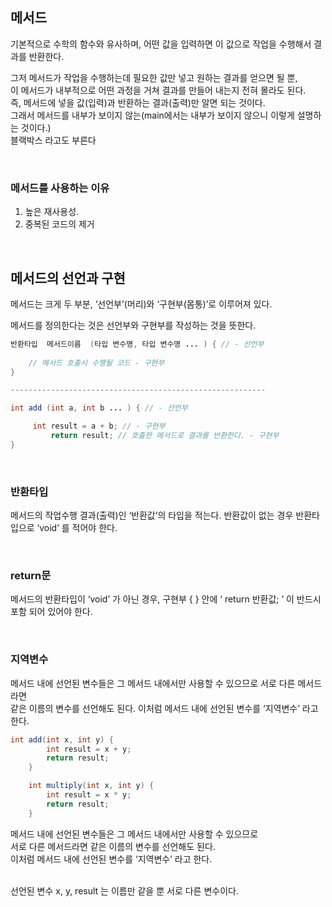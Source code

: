 ## 메서드

기본적으로 수학의 함수와 유사하며, 어떤 값을 입력하면 이 값으로 작업을 수행해서 결과를 반환한다.

그저 메서드가 작업을 수행하는데 필요한 값만 넣고 원하는 결과를 얻으면 될 뿐, <br/>이 메서드가 내부적으로 어떤 과정을 거쳐 결과를 만들어 내는지 전혀 몰라도 된다. <br/>즉, 메서드에 넣을 값(입력)과 반환하는 결과(출력)만 알면 되는 것이다. <br/>그래서 메서드를 내부가 보이지 않는(main에서는 내부가 보이지 않으니 이렇게 설명하는 것이다.) <br/>블랙박스 라고도 부른다

<br/>

### 메서드를 사용하는 이유

1. 높은 재사용성.
2. 중복된 코드의 제거

<br/>

## 메서드의 선언과 구현

메서드는 크게 두 부분, ‘선언부’(머리)와 ‘구현부(몸통)’로 이루어져 있다.

메서드를 정의한다는 것은 선언부와 구현부를 작성하는 것을 뜻한다.

```java
반환타입  메서드이름  (타입 변수명, 타입 변수명 ... ) { // - 선언부
		
	// 메서드 호출시 수행될 코드 - 구현부
}

---------------------------------------------------------

int add (int a, int b ... ) { // - 선언부

     int result = a + b; // - 구현부
		 return result; // 호출한 메서드로 결과를 반환한다. - 구현부
}
```

<br/>

### 반환타입

메서드의 작업수행 결과(출력)인 ‘반환값’의 타입을 적는다. 반환값이 없는 경우 반환타입으로 ‘void’ 를 적어야 한다.

<br/>

### return문

메서드의 반환타입이 ‘void’ 가 아닌 경우, 구현부 { } 안에 ‘ return 반환값; ’ 이 반드시 포함 되어 있어야 한다.

<br/>

### 지역변수
메서드 내에 선언된 변수들은 그 메서드 내에서만 사용할 수 있으므로 서로 다른 메서드라면 <br/>같은 이름의 변수를 선언해도 된다. 이처럼 메서드 내에 선언된 변수를 ‘지역변수’ 라고 한다.


```java
int add(int x, int y) {
        int result = x + y;
        return result;
    }

    int multiply(int x, int y) {
        int result = x * y;
        return result;
    }
```

메서드 내에 선언된 변수들은 그 메서드 내에서만 사용할 수 있으므로 <br/>서로 다른 메서드라면 같은 이름의 변수를 선언해도 된다. <br/>이처럼 메서드 내에 선언된 변수를 ‘지역변수’ 라고 한다.

<br/>선언된 변수 x, y, result 는 이름만 같을 뿐 서로 다른 변수이다.